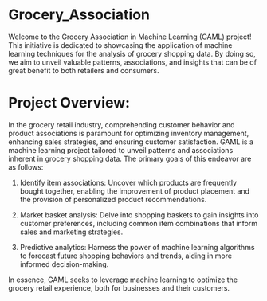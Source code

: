 # Grocery_Association
Welcome to the Grocery Association in Machine Learning (GAML) project! This initiative is dedicated to showcasing the application of machine learning techniques for the analysis of grocery shopping data. By doing so, we aim to unveil valuable patterns, associations, and insights that can be of great benefit to both retailers and consumers.

# Project Overview:
In the grocery retail industry, comprehending customer behavior and product associations is paramount for optimizing inventory management, enhancing sales strategies, and ensuring customer satisfaction. GAML is a machine learning project tailored to unveil patterns and associations inherent in grocery shopping data. The primary goals of this endeavor are as follows:

1. Identify item associations: Uncover which products are frequently bought together, enabling the improvement of product placement and the provision of personalized product recommendations.

2. Market basket analysis: Delve into shopping baskets to gain insights into customer preferences, including common item combinations that inform sales and marketing strategies.

3. Predictive analytics: Harness the power of machine learning algorithms to forecast future shopping behaviors and trends, aiding in more informed decision-making.

In essence, GAML seeks to leverage machine learning to optimize the grocery retail experience, both for businesses and their customers.

